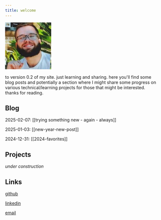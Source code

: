 ```yaml
---
title: welcome
---
```

![me](images/hehe.jpg)

to version 0.2 of my site. just learning and sharing. here you'll find some blog posts and potentially a section where I might share some progress on various technical/learning projects for those that might be interested. thanks for reading.


## Blog

2025-02-07: [[trying something new - again - always]]  

2025-01-03: [[new-year-new-post]]  

2024-12-31: [[2024-favorites]]  


## Projects

*under construction*


## Links

[github](https://github.com/alecvdp)

[linkedin](https://www.linkedin.com/in/alec-van-der-poel-a3bb9051/)

[email](mailto:alecvdpoel@pm.me)
